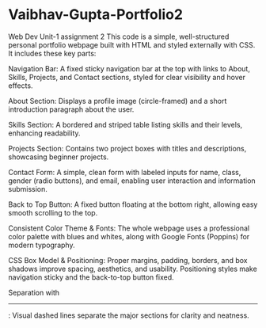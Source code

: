 # Vaibhav-Gupta-Portfolio2
Web Dev Unit-1 assignment 2
This code is a simple, well-structured personal portfolio webpage built with HTML and styled externally with CSS. It includes these key parts:

Navigation Bar: A fixed sticky navigation bar at the top with links to About, Skills, Projects, and Contact sections, styled for clear visibility and hover effects.

About Section: Displays a profile image (circle-framed) and a short introduction paragraph about the user.

Skills Section: A bordered and striped table listing skills and their levels, enhancing readability.

Projects Section: Contains two project boxes with titles and descriptions, showcasing beginner projects.

Contact Form: A simple, clean form with labeled inputs for name, class, gender (radio buttons), and email, enabling user interaction and information submission.

Back to Top Button: A fixed button floating at the bottom right, allowing easy smooth scrolling to the top.

Consistent Color Theme & Fonts: The whole webpage uses a professional color palette with blues and whites, along with Google Fonts (Poppins) for modern typography.

CSS Box Model & Positioning: Proper margins, padding, borders, and box shadows improve spacing, aesthetics, and usability. Positioning styles make navigation sticky and the back-to-top button fixed.

Separation with <hr>: Visual dashed lines separate the major sections for clarity and neatness.
